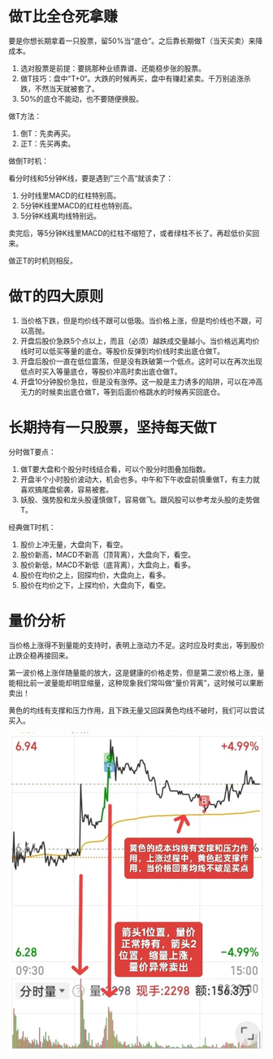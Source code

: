 # 做T比全仓死拿赚

要是你想长期拿着一只股票，留50%当“底仓”。之后靠长期做T（当天买卖）来降成本。
 
1. 选对股票是前提：要挑那种业绩靠谱、还能稳步张的股票。
2. 做T技巧：盘中"T+0“。大跌的时候再买，盘中有赚赶紧卖。千万别追涨杀跌，不然当天就被套了。
3. 50%的底仓不能动，也不要随便换股。

做T方法：

1. 倒T：先卖再买。
2. 正T：先买再卖。

做倒T时机：

看分时线和5分钟K线，要是遇到”三个高“就该卖了：

1. 分时线里MACD的红柱特别高。
2. 5分钟K线里MACD的红柱也特别高。
3. 5分钟K线离均线特别远。

卖完后，等5分钟K线里MACD的红柱不缩短了，或者绿柱不长了。再趁低价买回来。

做正T的时机则相反。

# 做T的四大原则

1. 当价格下跌，但是均价线不跟可以低吸。当价格上涨，但是均价线也不跟，可以高抛。
2. 开盘后股价急跌5个点以上，而且（必须）越跌成交量越小。当价格远离均价线时可以低买等量的底仓。等股价反弹到均价线时卖出底仓做T。
3. 开盘后股价一直在低位震荡，但是没有跌破第一个低点。这时可以在再次出现低点时买入等量底仓，等股价冲高时卖出底仓做T。
4. 开盘10分钟股价急拉，但是没有涨停。这一般是主力诱多的陷阱，可以在冲高无力的时候卖出底仓做T，等到后面价格跳水的时候再买回底仓。

# 长期持有一只股票，坚持每天做T

分时做T要点：

1. 做T要大盘和个股分时线结合看，可以个股分时图叠加指数。
2. 开盘半个小时股价波动大，机会也多。中午和下午收盘前慎重做T，有主力就喜欢搞尾盘偷袭，容易被套。
3. 妖股、强势股和龙头股谨慎做T，容易做飞。跟风股可以参考龙头股的走势做T。

经典做T时机：

1. 股价上冲无量，大盘向下，看空。
2. 股价新高，MACD不新高（顶背离），大盘向下，看空。
3. 股价新低，MACD不新低（底背离），大盘向上，看多。
4. 股价在均价之上，回探均价，大盘向上，看多。
5. 股价在均价之下，上探均价，大盘向下，看空。

# 量价分析

当价格上涨得不到量能的支持时，表明上涨动力不足。这时应及时卖出，等到股价止跌企稳再接回来。

第一波价格上涨伴随量能的放大，这是健康的价格走势，但是第二波价格上涨，量能相比前一波量能却明显缩量，这种现象我们常叫做“量价背离”，这时候可以果断卖出！

黄色的均线有支撑和压力作用，且下跌无量又回踩黄色均线不破时，我们可以尝试买入。

![ztszljfx.jpg](../images/ztszljfx.jpg)